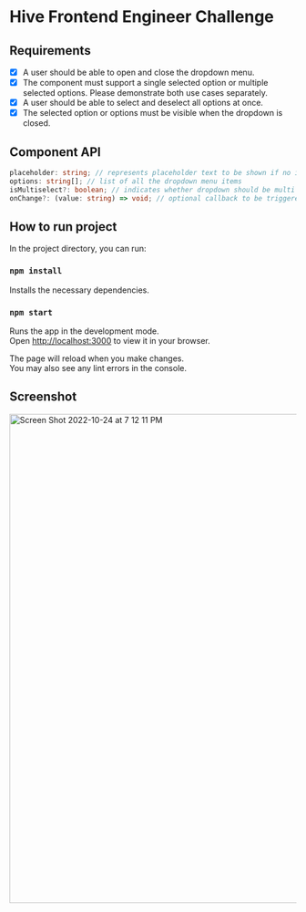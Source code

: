 # Hive Frontend Engineer Challenge

## Requirements
- [x] A user should be able to open and close the dropdown menu.
- [x] The component must support a single selected option or multiple selected options. Please demonstrate both use cases separately.
- [x] A user should be able to select and deselect all options at once.
- [x] The selected option or options must be visible when the dropdown is closed.

## Component API
```ts
placeholder: string; // represents placeholder text to be shown if no item is selected
options: string[]; // list of all the dropdown menu items
isMultiselect?: boolean; // indicates whether dropdown should be multi select or single select
onChange?: (value: string) => void; // optional callback to be triggered when selecting or removing an item from dropdown menu
```

## How to run project

In the project directory, you can run:

### `npm install`

Installs the necessary dependencies.

### `npm start`

Runs the app in the development mode.\
Open [http://localhost:3000](http://localhost:3000) to view it in your browser.

The page will reload when you make changes.\
You may also see any lint errors in the console.

## Screenshot
<img width="858" alt="Screen Shot 2022-10-24 at 7 12 11 PM" src="https://user-images.githubusercontent.com/43249425/197647114-dea6965d-ddd9-4ba5-abfd-80edc2c83545.png">
